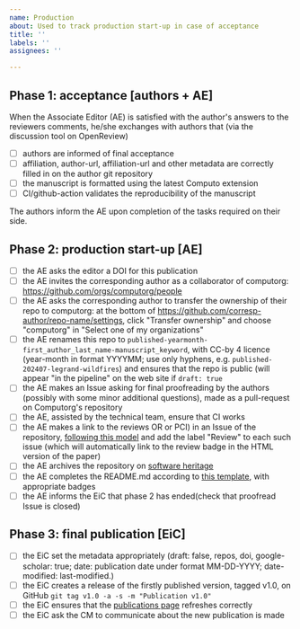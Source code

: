 ```yaml
---
name: Production
about: Used to track production start-up in case of acceptance
title: ''
labels: ''
assignees: ''

---
```


## Phase 1: acceptance [authors + AE]

When the Associate Editor (AE) is satisfied with the author's answers to the reviewers comments, he/she exchanges with authors  that (via the discussion tool on OpenReview)

- [ ] authors are informed of final acceptance 
- [ ] affiliation, author-url, affiliation-url and other metadata are correctly filled in on the author git repository
- [ ] the manuscript is formatted using the latest Computo extension
- [ ] CI/github-action validates the reproducibility of the manuscript

The authors inform the AE upon completion of the tasks required on their side.
 
## Phase 2: production start-up [AE]

- [ ] the AE asks the editor a DOI for this publication
- [ ] the AE invites the corresponding author as a collaborator of computorg: https://github.com/orgs/computorg/people
- [ ] the AE asks the corresponding author to transfer the ownership of their repo to computorg: at the bottom of https://github.com/corresp-author/repo-name/settings, click  "Transfer ownership" and choose "computorg" in "Select one of my organizations"
- [ ] the AE renames this repo to `published-yearmonth-first_author_last_name-manuscript_keyword`, with CC-by 4 licence (year-month in format YYYYMM; use only hyphens, e.g. `published-202407-legrand-wildfires`) and ensures that the repo is public (will appear "in the pipeline"  on the web site if `draft: true`
- [ ] the AE makes an Issue asking for final proofreading by the authors (possibly with some minor additional questions), made as a pull-request on Computorg's repository
- [ ] the AE, assisted by the technical team, ensure that CI works 
- [ ] the AE makes a link to the reviews OR or PCI) in an Issue of the repository, [following this model](https://github.com/computorg/published-paper-tsne/issues/4) and add the label "Review" to each such issue (which will automatically link to the review badge in the HTML version of the paper)
- [ ] the AE archives the repository on [software heritage](https://archive.softwareheritage.org/save/)
- [ ] the AE completes the README.md according to [this template](https://github.com/computorg/published-paper-tsne/blob/main/README.md), with appropriate badges
- [ ] the AE informs the EiC that phase 2 has ended(check that proofread Issue is closed)

## Phase 3: final publication [EiC]

- [ ] the EiC set the metadata appropriately (draft: false, repos, doi, google-scholar: true; date: publication date under format MM-DD-YYYY; date-modified: last-modified.)
- [ ] the EiC creates a release of the firstly published version, tagged v1.0, on GitHub `git tag v1.0 -a -s -m "Publication v1.0"`
- [ ] the EiC ensures that the [publications page](https://computo-journal.org/computorg-new.github.io/site/publications.html) refreshes correctly
- [ ] the EiC ask the CM to communicate about the new publication is made
